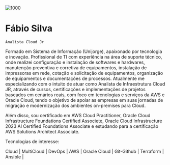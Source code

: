 
![1000](https://github.com/user-attachments/assets/2f2cb7a0-97f0-44ab-a31c-cbadd328848f)


# Fábio Silva

`Analista Cloud Jr`

Formado em Sistema de Informação (Unijorge), apaixonado por tecnologia e inovação.
Profissional de TI com experiência na área de suporte técnico, onde realizei configuração e instalação de softwares e hardwares, manutenção preventiva e corretiva de equipamentos, instalação de impressoras em rede, cotação e solicitação de equipamentos, organização de equipamentos e documentações de processos.
Atualmente me especializando com o intuito de atuar como Analista de Infraestrutura Cloud JR, através de cursos, certificações e implementações de projetos baseados em cenários reais, com foco em tecnologias e serviços da AWS e Oracle Cloud, tendo o objetivo de apoiar as empresas em suas jornadas de migração e modernização dos ambientes on-premises para Cloud.

Além disso, sou certificado em AWS Cloud Practitioner, Oracle Cloud Infrastructure Foundations Certified Associete, Oracle Cloud Infrastructure 2023 AI Certified Foundations Associate e estudando para a certificação AWS Solutions Architect Associate.


Tecnologias de interesse:

Cloud | MultiCloud | DevOps | AWS | Oracle Cloud | Git-Github | Terraform | Ansible |
